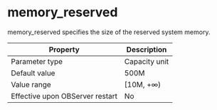 memory_reserved 
====================================

memory_reserved specifies the size of the reserved system memory. 


|          **Property**           | **Description** |
|---------------------------------|-----------------|
| Parameter type                  | Capacity unit   |
| Default value                   | 500M            |
| Value range                     | \[10M, +∞)      |
| Effective upon OBServer restart | No              |



